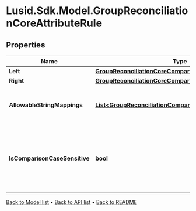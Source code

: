 # Lusid.Sdk.Model.GroupReconciliationCoreAttributeRule

## Properties

Name | Type | Description | Notes
------------ | ------------- | ------------- | -------------
**Left** | [**GroupReconciliationCoreComparisonRuleOperand**](GroupReconciliationCoreComparisonRuleOperand.md) |  | 
**Right** | [**GroupReconciliationCoreComparisonRuleOperand**](GroupReconciliationCoreComparisonRuleOperand.md) |  | 
**AllowableStringMappings** | [**List&lt;GroupReconciliationComparisonRuleStringValueMap&gt;**](GroupReconciliationComparisonRuleStringValueMap.md) | The string mappings to use when comparing | [optional] 
**IsComparisonCaseSensitive** | **bool** | Whether the compare keys and strings mappings case sensitive or not | 

[Back to Model list](../README.md#documentation-for-models) &#8226; [Back to API list](../README.md#documentation-for-api-endpoints) &#8226; [Back to README](../README.md)


